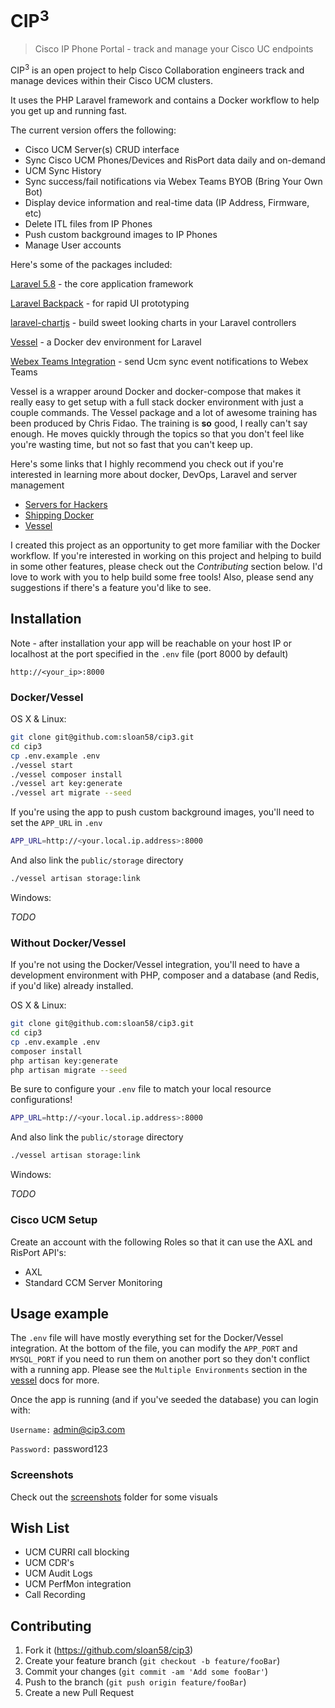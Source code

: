 # CIP<sup>3</sup>
> Cisco IP Phone Portal - track and manage your Cisco UC endpoints

CIP<sup>3</sup> is an open project to help Cisco Collaboration engineers track and manage devices within their Cisco UCM clusters.

It uses the PHP Laravel framework and contains a Docker workflow to help you get up and running fast.

The current version offers the following:

- Cisco UCM Server(s) CRUD interface
- Sync Cisco UCM Phones/Devices and RisPort data daily and on-demand
- UCM Sync History
- Sync success/fail notifications via Webex Teams BYOB (Bring Your Own Bot)
- Display device information and real-time data (IP Address, Firmware, etc)
- Delete ITL files from IP Phones
- Push custom background images to IP Phones 
- Manage User accounts

Here's some of the packages included:

[Laravel 5.8](www.laravel.com) - the core application framework

[Laravel Backpack](https://laravel-backpack.readme.io/docs) - for rapid UI prototyping

[laravel-chartjs](https://github.com/fxcosta/laravel-chartjs) - build sweet looking charts in your Laravel controllers

[Vessel](https://vessel.shippingdocker.com/) - a Docker dev environment for Laravel

[Webex Teams Integration](https://developer.webex.com/) - send Ucm sync event notifications to Webex Teams

Vessel is a wrapper around Docker and docker-compose that makes it really easy to get setup with a full stack docker environment with just a couple commands.
The Vessel package and a lot of awesome training has been produced by Chris Fidao.  The training is **so** good, I really can't say enough.  He moves quickly through the topics so that you don't feel like you're wasting time, but not so fast that you can't keep up.

Here's some links that I highly recommend you check out if you're interested in learning more about docker, DevOps, Laravel and server management

- [Servers for Hackers](https://serversforhackers.com/)
- [Shipping Docker](https://serversforhackers.com/shipping-docker)
- [Vessel](https://vessel.shippingdocker.com/)

I created this project as an opportunity to get more familiar with the Docker workflow.  If you're interested in working on this project and helping to build in some other features, please check out the *Contributing* section below.  I'd love to work with you to help build some free tools!  Also, please send any suggestions if there's a feature you'd like to see.


## Installation

Note - after installation your app will be reachable on your host IP or localhost at the port specified in the `.env` file (port 8000 by default)

`http://<your_ip>:8000`

### Docker/Vessel
OS X & Linux:

```sh
git clone git@github.com:sloan58/cip3.git
cd cip3
cp .env.example .env
./vessel start
./vessel composer install
./vessel art key:generate
./vessel art migrate --seed
```

If you're using the app to push custom background images, you'll need to set the `APP_URL` in `.env`

```bash
APP_URL=http://<your.local.ip.address>:8000
```

And also link the `public/storage` directory

```bash
./vessel artisan storage:link
```

Windows:

*TODO*


### Without Docker/Vessel

If you're not using the Docker/Vessel integration, you'll need to have a development environment with PHP, composer and a database (and Redis, if you'd like) already installed.

OS X & Linux:

```sh
git clone git@github.com:sloan58/cip3.git
cd cip3
cp .env.example .env
composer install
php artisan key:generate
php artisan migrate --seed
```
Be sure to configure your `.env` file to match your local resource configurations!

```bash
APP_URL=http://<your.local.ip.address>:8000
```

And also link the `public/storage` directory

```bash
./vessel artisan storage:link
```


Windows:

*TODO*

### Cisco UCM Setup
Create an account with the following Roles so that it can use the AXL and RisPort API's:

- AXL
- Standard CCM Server Monitoring

## Usage example

The `.env` file will have mostly everything set for the Docker/Vessel integration.  At the bottom of the file, you can modify the `APP_PORT` and `MYSQL_PORT` if you need to run them on another port so they don't conflict with a running app.  Please see the `Multiple Environments` section in the [vessel](https://github.com/shipping-docker/vessel) docs for more.

Once the app is running (and if you've seeded the database) you can login with:

`Username:` admin@cip3.com

`Password:` password123

### Screenshots

Check out the [screenshots](https://github.com/sloan58/cip3/tree/master/screenshots) folder for some visuals

## Wish List
- UCM CURRI call blocking
- UCM CDR's
- UCM Audit Logs
- UCM PerfMon integration
- Call Recording
   
## Contributing

1. Fork it (<https://github.com/sloan58/cip3>)
2. Create your feature branch (`git checkout -b feature/fooBar`)
3. Commit your changes (`git commit -am 'Add some fooBar'`)
4. Push to the branch (`git push origin feature/fooBar`)
5. Create a new Pull Request

